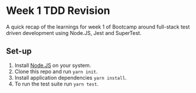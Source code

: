 # Week 1 TDD Revision
A quick recap of the learnings for week 1 of Bootcamp around full-stack test driven development using Node.JS, Jest and SuperTest.

## Set-up
1. Install [Node.JS](https://nodejs.org) on your system.
2. Clone this repo and run `yarn init`.
3. Install application dependencies `yarn install`.
4. To run the test suite run `yarn test`.